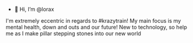 - 👋 Hi, I’m @lorax

<!---
lorax254/lorax254 is a ✨ special ✨ repository because its `README.md` (this file) appears on your GitHub profile.
You can click the Preview link to take a look at your changes.
--->
I'm extremely eccentric in regards to #krazytrain!
My main focus is my mental health, down and outs and our future!
New to technology, so help me as I make pillar stepping stones into our new world 
